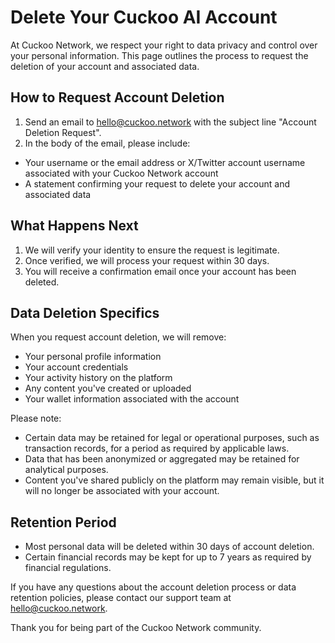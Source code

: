 # Delete Your Cuckoo AI Account

At Cuckoo Network, we respect your right to data privacy and control over your personal information. This page outlines the process to request the deletion of your account and associated data.

## How to Request Account Deletion

1. Send an email to hello@cuckoo.network with the subject line "Account Deletion Request".
2. In the body of the email, please include:
  - Your username or the email address or X/Twitter account username associated with your Cuckoo Network account
  - A statement confirming your request to delete your account and associated data

## What Happens Next

1. We will verify your identity to ensure the request is legitimate.
2. Once verified, we will process your request within 30 days.
3. You will receive a confirmation email once your account has been deleted.

## Data Deletion Specifics

When you request account deletion, we will remove:

- Your personal profile information
- Your account credentials
- Your activity history on the platform
- Any content you've created or uploaded
- Your wallet information associated with the account

Please note:

- Certain data may be retained for legal or operational purposes, such as transaction records, for a period as required by applicable laws.
- Data that has been anonymized or aggregated may be retained for analytical purposes.
- Content you've shared publicly on the platform may remain visible, but it will no longer be associated with your account.

## Retention Period

- Most personal data will be deleted within 30 days of account deletion.
- Certain financial records may be kept for up to 7 years as required by financial regulations.

If you have any questions about the account deletion process or data retention policies, please contact our support team at hello@cuckoo.network.

Thank you for being part of the Cuckoo Network community.
